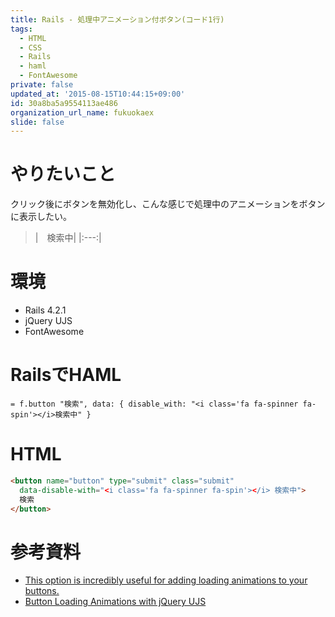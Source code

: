 ```yaml
---
title: Rails - 処理中アニメーション付ボタン(コード1行)
tags:
  - HTML
  - CSS
  - Rails
  - haml
  - FontAwesome
private: false
updated_at: '2015-08-15T10:44:15+09:00'
id: 30a8ba5a9554113ae486
organization_url_name: fukuokaex
slide: false
---
```

# やりたいこと

クリック後にボタンを無効化し、こんな感じで処理中のアニメーションをボタンに表示したい。
>|<i class='fa fa-spinner fa-spin'></i></button>　検索中|
|:---:|

# 環境

- Rails 4.2.1
- jQuery UJS
- FontAwesome

# RailsでHAML

```haml
= f.button "検索", data: { disable_with: "<i class='fa fa-spinner fa-spin'></i>検索中" }
```

# HTML

```html
<button name="button" type="submit" class="submit"
  data-disable-with="<i class='fa fa-spinner fa-spin'></i> 検索中">
  検索
</button>
```

# 参考資料

- [This option is incredibly useful for adding loading animations to your buttons.](https://www.omniref.com/ruby/gems/actionview/4.1.1/symbols/ActionView::Helpers::FormTagHelper/button_tag#annotation=72&line=452)
- [Button Loading Animations with jQuery UJS](https://gorails.com/episodes/button-loading-animations-with-jquery-ujs)
